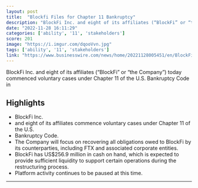 ```yaml
---
layout: post
title:  "Blockfi Files for Chapter 11 Bankruptcy"
description: "BlockFi Inc. and eight of its affiliates (“BlockFi” or “the Company”) today commenced voluntary cases under Chapter 11 of the U.S. Bankruptcy Code in"
date: "2022-11-28 16:11:29"
categories: ['ability', '11', 'stakeholders']
score: 201
image: "https://i.imgur.com/dqooVvn.jpg"
tags: ['ability', '11', 'stakeholders']
link: "https://www.businesswire.com/news/home/20221128005451/en/BlockFi-Commences-Restructuring-Proceeding-to-Stabilize-Business-and-Maximize-Value-for-all-Clients-and-Stakeholders"
---
```


BlockFi Inc. and eight of its affiliates (“BlockFi” or “the Company”) today commenced voluntary cases under Chapter 11 of the U.S. Bankruptcy Code in

## Highlights

- BlockFi Inc.
- and eight of its affiliates commence voluntary cases under Chapter 11 of the U.S.
- Bankruptcy Code.
- The Company will focus on recovering all obligations owed to BlockFi by its counterparties, including FTX and associated corporate entities.
- BlockFi has US$256.9 million in cash on hand, which is expected to provide sufficient liquidity to support certain operations during the restructuring process.
- Platform activity continues to be paused at this time.

---
